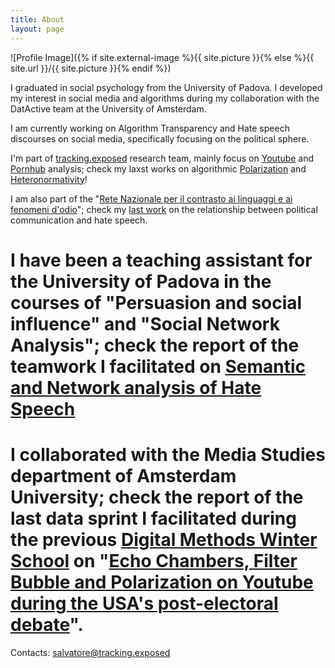 ```yaml
---
title: About
layout: page
---
```

![Profile Image]({% if site.external-image %}{{ site.picture }}{% else %}{{ site.url }}/{{ site.picture }}{% endif %})

I graduated in social psychology from the University of Padova. I developed my interest in social media and algorithms during my collaboration with the DatActive team at the University of  Amsterdam.

I am currently working on Algorithm Transparency and Hate speech discourses on social media, specifically focusing on the political sphere. 

I'm part of [tracking.exposed](https://tracking.exposed/) research team, mainly focus on [Youtube](https://youtube.tracking.exposed/) and [Pornhub](https://pornhub.tracking.exposed/) analysis; check my laxst works on algorithmic [Polarization](https://wiki.digitalmethods.net/Dmi/WinterSchool2021FIterTube) and [Heteronormativity](https://drive.google.com/file/d/18OGpOiEmyosq3VK_Ogn_smeGq9kWx-Sl/view?usp=sharing)!

I am also part of the "[Rete Nazionale per il contrasto ai linguaggi e ai fenomeni d'odio](https://www.retecontrolodio.org/chi-siamo/)"; check my [last work](https://github.com/SalvatoreRomano1/thesis) on the relationship between political communication and hate speech.

# I have been a teaching assistant for the University of Padova in the courses of "Persuasion and social influence" and "Social Network Analysis"; check the report of the teamwork I facilitated on [Semantic and Network analysis of Hate Speech](https://github.com/SalvatoreRomano1/net2020)

# I collaborated with the Media Studies department of Amsterdam University; check the report of the last data sprint I facilitated during the previous [Digital Methods Winter School](https://wiki.digitalmethods.net/Dmi/WinterSchool2021) on "[Echo Chambers, Filter Bubble and Polarization on Youtube during the USA's post-electoral debate](https://wiki.digitalmethods.net/Dmi/WinterSchool2021FIterTube)".

Contacts:
salvatore@tracking.exposed


<!-- 
<h2>Skills</h2>

<ul class="skill-list">
	<li>HTML - Jade - Haml - Erb</li>
	<li>Responsive (Mobile First)</li>
	<li>CSS (Stylus, Sass, Less)</li>
	<li>Css Frameworks (Bootstrap, Foundation)</li>
	<li>Javascript (Design Patterns, Testes)</li>
	<li>NodeJS</li>
	<li>AngularJS - ReactJS</li>
	<li>Grunt - Gulp - Yeoman</li>
	<li>Git</li>
	<li>PHP</li>
	<li>Python</li>
	<li>MySQL - MongoDB</li>
	<li>Scrum and Kanban</li>
	<li>TDD e Continuous Integration</li>
</ul>

<h2>Projects</h2>

<ul>
	<li><a href="https://github.com/">Lorem Lorem</a></li>
	<li><a href="https://github.com/">Ipsum Dolor</a></li>
	<li><a href="https://github.com/">Dolor Lorem</a></li>
</ul>
-->